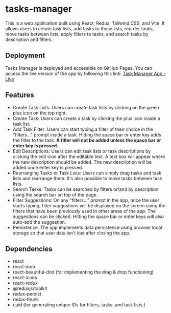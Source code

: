 # tasks-manager

This is a web application built using React, Redux, Tailwind CSS, and Vite. It allows users to create task lists, add tasks to those lists, reorder tasks, move tasks between lists, apply filters to tasks, and search tasks by description and filters.

## Deployment

Tasks Manager is deployed and accessible on GitHub Pages. You can access the live version of the app by following this link: [Task Manager App - Live](https://agarwalaswastik.github.io/tasks-manager/)

## Features

- Create Task Lists: Users can create task lists by clicking on the green plus icon on the top right.
- Create Task: Users can create a task by clicking the plus icon inside a task list.
- Add Task Filter: Users can start typing a filter of their choice in the "filters..." prompt inside a task. Hitting the space bar or enter key adds the filter to the task. **A filter will not be added unless the space bar or enter key is pressed.**
- Edit Descriptions: Users can edit task lists or task descriptions by clicking the edit icon after the editable text. A text box will appear where the new description should be added. The new description will be added once enter key is pressed.
- Rearranging Tasks or Task Lists: Users can simply drag tasks and task lists and rearrange them. It's also possible to move tasks between task lists.
- Search Tasks: Tasks can be searched by filters or/and by description using the search bar on top of the page.
- Filter Suggestions: On any "filters..." prompt in the app, once the user starts typing, filter suggestions will be displayed on the screen using the filters that have been previously used in other areas of the app. The suggestions can be clicked. Hitting the space bar or enter keys will also auto-add the suggestion.
- Persistence: The app implements data persistence using browser local storage so that user data isn't lost after closing the app.

## Dependencies
 - react
 - react-dom
 - react-beautiful-dnd (for implementing the drag & drop functioning)
 - react-icons
 - react-redux
 - @reduxjs/toolkit
 - redux-persist
 - redux-thunk
 - uuid (for generating unique IDs for filters, tasks, and task lists.)
